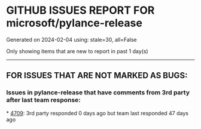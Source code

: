 
# GITHUB ISSUES REPORT FOR microsoft/pylance-release


Generated on 2024-02-04 using: stale=30, all=False


Only showing items that are new to report in past 1 day(s)


---

## FOR ISSUES THAT ARE NOT MARKED AS BUGS:


### Issues in pylance-release that have comments from 3rd party after last team response:


\* [4709](https://github.com/microsoft/pylance-release/issues/4709 "Pylance server does not work after restart"): 3rd party responded 0 days ago but team last responded 47 days ago
